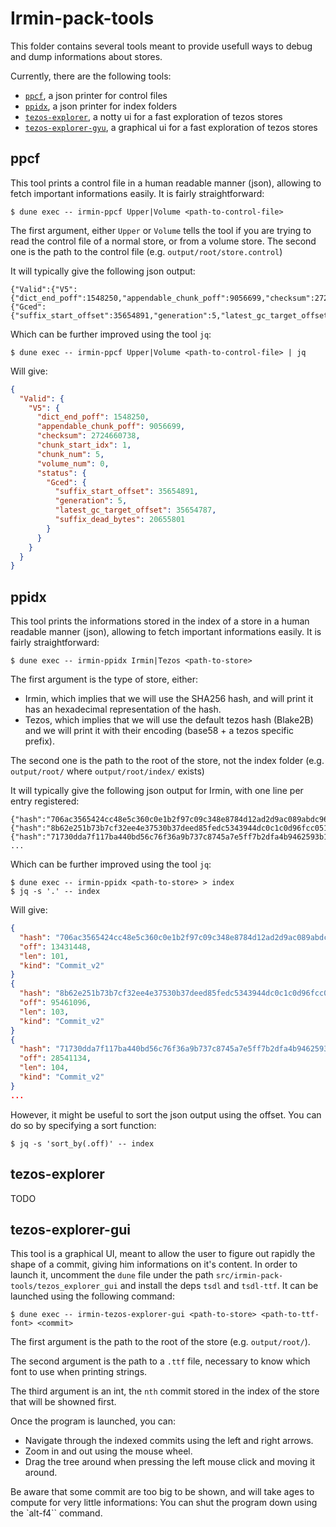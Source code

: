 # Irmin-pack-tools
This folder contains several tools meant to provide usefull ways to debug and dump informations about stores.

Currently, there are the following tools:
- [`ppcf`](#ppcf), a json printer for control files
- [`ppidx`](#ppidx), a json printer for index folders
- [`tezos-explorer`](#tezos-explorer), a notty ui for a fast exploration of tezos stores
- [`tezos-explorer-gyu`](#tezos-explorer-gui), a graphical ui for a fast exploration of tezos stores

## ppcf
This tool prints a control file in a human readable manner (json), allowing to fetch important informations easily.
It is fairly straightforward:
```shell
$ dune exec -- irmin-ppcf Upper|Volume <path-to-control-file>
```
The first argument, either `Upper` or `Volume` tells the tool if you are trying to read the control file of a normal store, or from a volume store.
The second one is the path to the control file (e.g. `output/root/store.control`)

It will typically give the following json output:
```
{"Valid":{"V5":{"dict_end_poff":1548250,"appendable_chunk_poff":9056699,"checksum":2724660738,"chunk_start_idx":1,"chunk_num":5,"volume_num":0,"status":{"Gced":{"suffix_start_offset":35654891,"generation":5,"latest_gc_target_offset":35654787,"suffix_dead_bytes":20655801}}}}}
```
Which can be further improved using the tool `jq`:
```shell
$ dune exec -- irmin-ppcf Upper|Volume <path-to-control-file> | jq
```
Will give:
```json
{
  "Valid": {
    "V5": {
      "dict_end_poff": 1548250,
      "appendable_chunk_poff": 9056699,
      "checksum": 2724660738,
      "chunk_start_idx": 1,
      "chunk_num": 5,
      "volume_num": 0,
      "status": {
        "Gced": {
          "suffix_start_offset": 35654891,
          "generation": 5,
          "latest_gc_target_offset": 35654787,
          "suffix_dead_bytes": 20655801
        }
      }
    }
  }
}
```

## ppidx
This tool prints the informations stored in the index of a store in a human readable manner (json), allowing to fetch important informations easily.
It is fairly straightforward:
```shell
$ dune exec -- irmin-ppidx Irmin|Tezos <path-to-store>
```
The first argument is the type of store, either:
- Irmin, which implies that we will use the SHA256 hash, and will print it has an hexadecimal representation of the hash.
- Tezos, which implies that we will use the default tezos hash (Blake2B) and we will print it with their encoding (base58 + a tezos specific prefix).

The second one is the path to the root of the store, not the index folder (e.g. `output/root/` where `output/root/index/` exists)

It will typically give the following json output for Irmin, with one line per entry registered:
```
{"hash":"706ac3565424cc48e5c360c0e1b2f97c09c348e8784d12ad2d9ac089abdc96c2","off":13431448,"len":101,"kind":"Commit_v2"}
{"hash":"8b62e251b73b7cf32ee4e37530b37deed85fedc5343944dc0c1c0d96fcc0515a","off":95461096,"len":103,"kind":"Commit_v2"}
{"hash":"71730dda7f117ba440bd56c76f36a9b737c8745a7e5ff7b2dfa4b9462593b14c","off":28541134,"len":104,"kind":"Commit_v2"}
...
```
Which can be further improved using the tool `jq`:
```shell
$ dune exec -- irmin-ppidx <path-to-store> > index
$ jq -s '.' -- index
```
Will give:
```json
{
  "hash": "706ac3565424cc48e5c360c0e1b2f97c09c348e8784d12ad2d9ac089abdc96c2",
  "off": 13431448,
  "len": 101,
  "kind": "Commit_v2"
}
{
  "hash": "8b62e251b73b7cf32ee4e37530b37deed85fedc5343944dc0c1c0d96fcc0515a",
  "off": 95461096,
  "len": 103,
  "kind": "Commit_v2"
}
{
  "hash": "71730dda7f117ba440bd56c76f36a9b737c8745a7e5ff7b2dfa4b9462593b14c",
  "off": 28541134,
  "len": 104,
  "kind": "Commit_v2"
}
...
```

However, it might be useful to sort the json output using the offset. You can do so by specifying a sort function:
```shell
$ jq -s 'sort_by(.off)' -- index
```

## tezos-explorer
TODO

## tezos-explorer-gui
This tool is a graphical UI, meant to allow the user to figure out rapidly the shape of a commit, giving him informations on it's content.
In order to launch it, uncomment the `dune` file under the path `src/irmin-pack-tools/tezos_explorer_gui` and install the deps `tsdl` and `tsdl-ttf`.
It can be launched using the following command:
```shell
$ dune exec -- irmin-tezos-explorer-gui <path-to-store> <path-to-ttf-font> <commit>
```

The first argument is the path to the root of the store (e.g. `output/root/`).

The second argument is the path to a `.ttf` file, necessary to know which font to use when printing strings.

The third argument is an int, the `nth` commit stored in the index of the store that will be showned first.

Once the program is launched, you can:
- Navigate through the indexed commits using the left and right arrows.
- Zoom in and out using the mouse wheel.
- Drag the tree around when pressing the left mouse click and moving it around.

Be aware that some commit are too big to be shown, and will take ages to compute for very little informations: You can shut the program down using the `alt-f4`` command.
